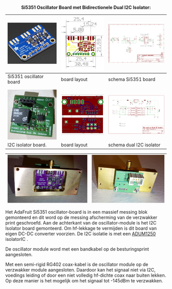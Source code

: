 [//]: # (MarkDown format documentation: https://guides.github.com/features/mastering-markdown/)
[//]: # (Table-A with 3-columns/5-lines, table-B with 2-columns/1-line)

<b> <p align="center"> Si5351 Oscillator Board met  Bidirectionele Dual I2C Isolator:</p></b>

![](Si5351+interface/ada5351.jpg) | [![](Si5351+interface/AdaSi5351BrdTN.jpg)](Si5351+interface/AdaSi5351Brd.pdf)     | [![](Si5351+interface/AdaSi5351SchTN.jpg)](Si5351+interface/AdaSi5351Sch.pdf)
----------------------------------- | --- | -----------------------------------------
 Si5351 oscillator board | board layout | schema Si5351 board
 |  | 
 |  | 
 <img src="Si5351+interface/I2CisolatorTN.jpg"> | <a href="Si5351+interface/BidirectionalDualI2CIsolatorBrd.pdf"><img src="Si5351+interface/BidirectionalDualI2CIsolatorBrdTN.jpg"> | <a href="Si5351+interface/BidirectionalDualI2CIsolatorSch.pdf"><img src="Si5351+interface/BidirectionalDualI2CIsolatorSchTN.jpg">
I2C isolator board.  | board layout | schema dual I2C isolator
<p></p>

<img src="Si5351+interface/OscillatorBlockATN.jpg"> | <img src="Si5351+interface/OscillatorBlockBTN.jpg">
------------------------------- | -------------------------------------
<p></p>

<p>Het AdaFruit Si5351 oscillator-board is in een massief messing blok gemonteerd en dit word op de messing afscherming van de verzwakker print geschroefd. 
Aan de achterkant van de oscillator-module is het I2C Isolator board gemonteerd. 
Om hf-lekkage te vermijden is dit board van eigen DC-DC converter voorzien. De I2C isolatie is met een <a href="Si5351+interface/ADUM1250_1251.pdf"> ADUM1250 </a> isolatorIC .

De oscillator module word met een bandkabel op de besturingsprint aangesloten.</p>

Met een semi-rigid RG402 coax-kabel is de oscillator module op de verzwakker module aangesloten.
Daardoor kan het signaal niet via I2C, voedings leiding of door een niet volledig hf-dichte coax naar buiten lekken.
Op deze manier is het mogelijk om het signaal tot -145dBm te verzwakken.

[//]: # (This may be the most platform independent comment)
[//]: # (see also https://webapps.stackexchange.com/questions/29602/markdown-to-insert-and-display-an-image-on-github-repo)



